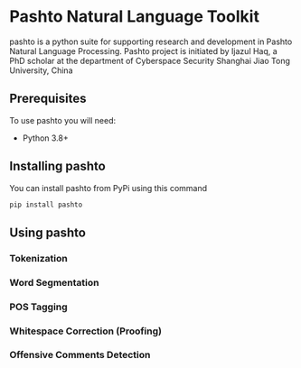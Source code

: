 # Pashto Natural Language Toolkit
pashto is a python suite for supporting research and development in Pashto Natural Language Processing. Pashto project is initiated by Ijazul Haq, a PhD scholar at the department of Cyberspace Security Shanghai Jiao Tong University, China

## Prerequisites
To use pashto you will need:
* Python 3.8+

## Installing pashto
You can install pashto from PyPi using this command
```bash
pip install pashto
```

## Using pashto

### Tokenization

### Word Segmentation

### POS Tagging

### Whitespace Correction (Proofing)

### Offensive Comments Detection
